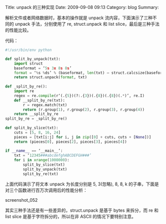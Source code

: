 Title: unpack 的三种实现
Date: 2009-09-08 09:13
Category: blog
Summary:

解析文件或者网络数据时，基本的操作就是 unpack 流内容，下面演示了三种不同的 unpack 手法，分别使用了 re, struct.unpack 和 list slice，最后是三种手法的性能比较。

代码：

```python
#!/usr/bin/env python

def split_by_unpack(txt):
    import struct
    baseformat = ‘5s 3x 8s 8s’
    format = ‘%s %ds’ % (baseformat, len(txt) – struct.calcsize(baseformat))
    return struct.unpack(format, txt)
 
def _split_by_re():
    import re
    regex = re.compile(r‘(.{5})(?:.{3})(.{8})(.{8})(.*)’, re.I)
    def __split_by_re(txt):
        r = regex.match(txt)
        return (r.group(1), r.group(2), r.group(3), r.group(4))
    return __split_by_re
split_by_re = _split_by_re()
 
def split_by_slice(txt):
    cuts = [5, 8, 16, 24]
    pieces = [txt[i:j] for i, j in zip([0] + cuts, cuts + [None])]
    return (pieces[0], pieces[2], pieces[3], pieces[4]) 
 
if __name__ == ‘__main__’:
    txt = ‘12345###abcdefghABCDEFGH###’
    for i in xrange(1000000):
        split_by_slice(txt)
        split_by_unpack(txt)
        split_by_re(txt)
```

上面代码演示了将文本 unpack 为长度分别是 5, 3(忽略), 8, 8, k 的子串，下面是对三个函数进行百万次调用后的性能分析：

screenshot_052

其实三种手法还是有一些差异的，struct.unpack 是基于 bytes 来拆分，而 re 和 list slice 是基于字符拆分的，所以在非 ASCII 的情况下要特别注意。